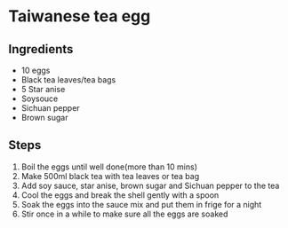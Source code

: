 # Taiwanese tea egg 

## Ingredients

- 10 eggs
- Black tea leaves/tea bags
- 5 Star anise
- Soysouce
- Sichuan pepper
- Brown sugar


## Steps

1. Boil the eggs until well done(more than 10 mins)
1. Make 500ml black tea with tea leaves or tea bag
1. Add soy sauce, star anise, brown sugar and Sichuan pepper to the tea
1. Cool the eggs and break the shell gently with a spoon
1. Soak the eggs into the sauce mix and put them in frige for a night
1. Stir once in a while to make sure all the eggs are soaked
